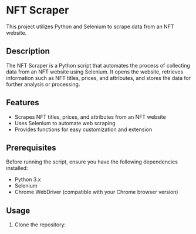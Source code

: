 # NFT Scraper

This project utilizes Python and Selenium to scrape data from an NFT website.

## Description

The NFT Scraper is a Python script that automates the process of collecting data from an NFT website using Selenium. It opens the website, retrieves information such as NFT titles, prices, and attributes, and stores the data for further analysis or processing.

## Features

- Scrapes NFT titles, prices, and attributes from an NFT website
- Uses Selenium to automate web scraping
- Provides functions for easy customization and extension

## Prerequisites

Before running the script, ensure you have the following dependencies installed:

- Python 3.x
- Selenium
- Chrome WebDriver (compatible with your Chrome browser version)

## Usage

1. Clone the repository:

